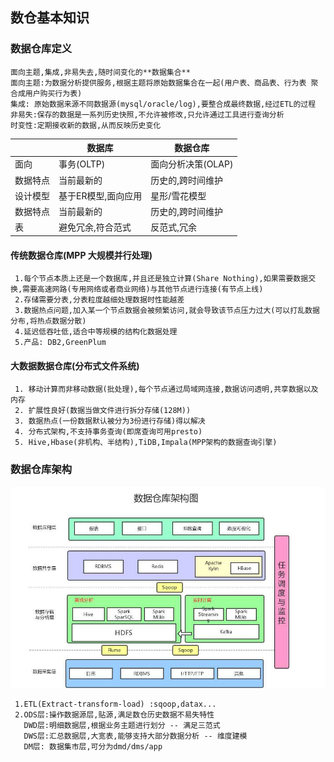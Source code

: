 ## 数仓基本知识
### 数据仓库定义
    面向主题,集成,非易失去,随时间变化的**数据集合**
    面向主题:为数据分析提供服务,根据主题将原始数据集合在一起(用户表、商品表、行为表 聚合成用户购买行为表)   
    集成: 原始数据来源不同数据源(mysql/oracle/log),要整合成最终数据,经过ETL的过程
    非易失:保存的数据是一系列历史快照,不允许被修改,只允许通过工具进行查询分析
    时变性:定期接收新的数据,从而反映历史变化
|      | 数据库  | 数据仓库  |
|  ----  | ---- | ----  |
| 面向  | 事务(OLTP) | 面向分析决策(OLAP) |
| 数据特点   | 当前最新的 | 历史的,跨时间维护 |
| 设计模型   | 基于ER模型,面向应用 | 星形/雪花模型 |
| 数据特点   | 当前最新的 | 历史的,跨时间维护 |
| 表  | 避免冗余,符合范式 | 反范式,冗余 |
#### 传统数据仓库(MPP 大规模并行处理)  
     1.每个节点本质上还是一个数据库,并且还是独立计算(Share Nothing),如果需要数据交换,需要高速网路(专用网络或者商业网络)与其他节点进行连接(有节点上线)
     2.存储需要分表,分表粒度越细处理数据时性能越差
     3.数据热点问题,加入某一个节点数据会被频繁访问,就会导致该节点压力过大(可以打乱数据分布,将热点数据分散)
     4.延迟低吞吐低,适合中等规模的结构化数据处理
     5.产品: DB2,GreenPlum 
#### 大数据数据仓库(分布式文件系统)
     1. 移动计算而非移动数据(批处理),每个节点通过局域网连接,数据访问透明,共享数据以及内存
     2. 扩展性良好(数据当做文件进行拆分存储(128M))
     3. 数据热点(一份数据默认被分为3份进行存储)得以解决
     4. 分布式架构,不支持事务查询(即席查询可用presto)
     5. Hive,Hbase(非机构、半结构),TiDB,Impala(MPP架构的数据查询引擎)
### 数据仓库架构
![avatar](./数据仓库架构图.png)

     1.ETL(Extract-transform-load) :sqoop,datax...
     2.ODS层:操作数据源层,贴源,满足数仓历史数据不易失特性
       DWD层:明细数据层,根据业务主题进行划分 -- 满足三范式
       DWS层:汇总数据层,大宽表,能够支持大部分数据分析 -- 维度建模
       DM层: 数据集市层,可分为dmd/dms/app
